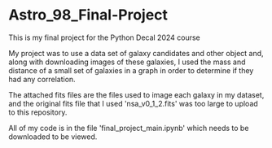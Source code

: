 # Astro_98_Final-Project
This is my final project for the Python Decal 2024 course

My project was to use a data set of galaxy candidates and other object and, along with downloading images of these galaxies, I used the mass and distance of a small set of galaxies in a graph in order to determine if they had any correlation.

The attached fits files are the files used to image each galaxy in my dataset, and the original fits file that I used 'nsa_v0_1_2.fits' was too large to upload to this repository.

All of my code is in the file 'final_project_main.ipynb' which needs to be downloaded to be viewed.
